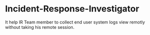 # Incident-Response-Investigator
It help IR Team member to collect end user system logs view remotly without taking his remote session.
